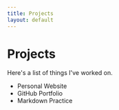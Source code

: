```yaml
---
title: Projects
layout: default
---
```


# Projects

Here's a list of things I've worked on.

- Personal Website
- GitHub Portfolio
- Markdown Practice
